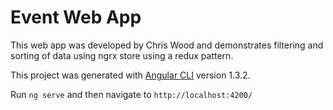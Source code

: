 # Event Web App

This web app was developed by Chris Wood and demonstrates filtering and sorting of data using ngrx store using a redux pattern.

This project was generated with [Angular CLI](https://github.com/angular/angular-cli) version 1.3.2.

Run `ng serve` and then navigate to `http://localhost:4200/`
